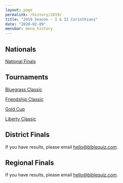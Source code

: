 ```yaml
---
layout: page
permalink: /history/2019/
title: "2019 Season - I & II Corinthians"
date: "2020-02-09"
menubar: menu_history
---
```


## Nationals

<a href="{% link _pages/history/2019/nationals.md %}" class="button is-primary">National Finals</a>

## Tournaments

<a href="{% link _pages/history/2019/tournament-bluegrass-classic.md %}" class="button is-primary">Bluegrass Classic</a>

<a href="{% link _pages/history/2019/tournament-friendship-classic.md %}" class="button is-primary">Friendship Classic</a>

<a href="{% link _pages/history/2019/tournament-gold-cup.md %}" class="button is-primary">Gold Cup</a>

<a href="{% link _pages/history/2019/tournament-liberty-classic.md %}" class="button is-primary">Liberty Classic</a>

## District Finals
If you have results, please email [hello@biblequiz.com](mailto:hello@biblequiz.com).

## Regional Finals
If you have results, please email [hello@biblequiz.com](mailto:hello@biblequiz.com).
